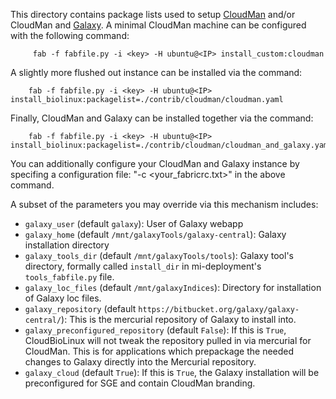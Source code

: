 This directory contains package lists used to setup [CloudMan][1] and/or CloudMan
and [Galaxy][2]. A minimal CloudMan machine can be configured with the following command:

         fab -f fabfile.py -i <key> -H ubuntu@<IP> install_custom:cloudman

A slightly more flushed out instance can be installed via the command:

        fab -f fabfile.py -i <key> -H ubuntu@<IP> install_biolinux:packagelist=./contrib/cloudman/cloudman.yaml

Finally, CloudMan and Galaxy can be installed together via the command:

        fab -f fabfile.py -i <key> -H ubuntu@<IP>  install_biolinux:packagelist=./contrib/cloudman/cloudman_and_galaxy.yaml

You can additionally configure your CloudMan and Galaxy instance by specifing
a configuration file: "-c <your_fabricrc.txt>" in the above command.

A subset of the parameters you may override via this mechanism includes:

* `galaxy_user` (default `galaxy`): User of Galaxy webapp
* `galaxy_home` (default `/mnt/galaxyTools/galaxy-central`): Galaxy installation directory
* `galaxy_tools_dir` (default `/mnt/galaxyTools/tools`): Galaxy tool's directory, formally called `install_dir` in mi-deployment's `tools_fabfile.py` file.
* `galaxy_loc_files` (default `/mnt/galaxyIndices`): Directory for installation of Galaxy loc files.
* `galaxy_repository` (default `https://bitbucket.org/galaxy/galaxy-central/`): This is the mercurial repository of Galaxy to install into.
* `galaxy_preconfigured_repository` (default `False`): If this is `True`, CloudBioLinux will not tweak the repository pulled in via mercurial for CloudMan. This is for applications which prepackage the needed changes to Galaxy directly into the Mercurial repository.
* `galaxy_cloud` (default `True`): If this is `True`, the Galaxy installation will be preconfigured for SGE and contain CloudMan branding.

[1]: http://usecloudman.org/
[2]: http://usegalaxy.org/
[3]: http://cloudbiolinux.com/
